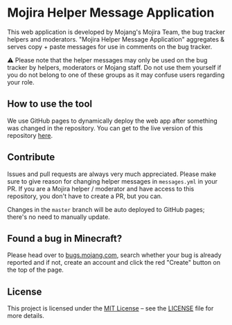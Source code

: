 # Mojira Helper Message Application

This web application is developed by Mojang's Mojira Team, the bug tracker helpers and moderators. "Mojira Helper Message Application" aggregates & serves copy + paste messages for use in comments on the bug tracker.

⚠ Please note that the helper messages may only be used on the bug tracker by helpers, moderators or Mojang staff. Do not use them yourself if you do not belong to one of these groups as it may confuse users regarding your role.

## How to use the tool

We use GitHub pages to dynamically deploy the web app after something was changed in the repository. You can get to the live version of this repository [here](https://mojira.github.io/helper-messages).

## Contribute

Issues and pull requests are always very much appreciated. Please make sure to give reason for changing helper messages in `messages.yml` in your PR. If you are a Mojira helper / moderator and have access to this repository, you don't have to create a PR, but you can. 

Changes in the `master` branch will be auto deployed to GitHub pages; there's no need to manually update.

## Found a bug in Minecraft?

Please head over to [bugs.mojang.com](https://bugs.mojang.com), search whether your bug is already reported and if not, create an account and click the red "Create" button on the top of the page.

## License

This project is licensed under the [MIT License](https://opensource.org/licenses/MIT) – see the [LICENSE](LICENSE) file for more details.

